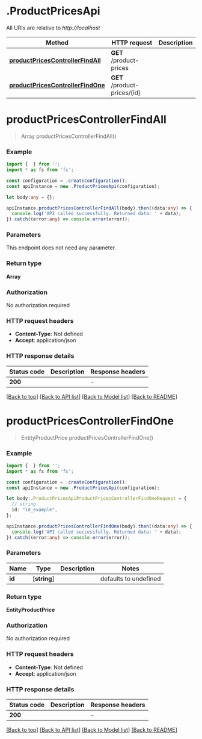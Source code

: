 # .ProductPricesApi

All URIs are relative to *http://localhost*

Method | HTTP request | Description
------------- | ------------- | -------------
[**productPricesControllerFindAll**](ProductPricesApi.md#productPricesControllerFindAll) | **GET** /product-prices | 
[**productPricesControllerFindOne**](ProductPricesApi.md#productPricesControllerFindOne) | **GET** /product-prices/{id} | 


# **productPricesControllerFindAll**
> Array<EntityProductPrice> productPricesControllerFindAll()


### Example


```typescript
import {  } from '';
import * as fs from 'fs';

const configuration = .createConfiguration();
const apiInstance = new .ProductPricesApi(configuration);

let body:any = {};

apiInstance.productPricesControllerFindAll(body).then((data:any) => {
  console.log('API called successfully. Returned data: ' + data);
}).catch((error:any) => console.error(error));
```


### Parameters
This endpoint does not need any parameter.


### Return type

**Array<EntityProductPrice>**

### Authorization

No authorization required

### HTTP request headers

 - **Content-Type**: Not defined
 - **Accept**: application/json


### HTTP response details
| Status code | Description | Response headers |
|-------------|-------------|------------------|
**200** |  |  -  |

[[Back to top]](#) [[Back to API list]](README.md#documentation-for-api-endpoints) [[Back to Model list]](README.md#documentation-for-models) [[Back to README]](README.md)

# **productPricesControllerFindOne**
> EntityProductPrice productPricesControllerFindOne()


### Example


```typescript
import {  } from '';
import * as fs from 'fs';

const configuration = .createConfiguration();
const apiInstance = new .ProductPricesApi(configuration);

let body:.ProductPricesApiProductPricesControllerFindOneRequest = {
  // string
  id: "id_example",
};

apiInstance.productPricesControllerFindOne(body).then((data:any) => {
  console.log('API called successfully. Returned data: ' + data);
}).catch((error:any) => console.error(error));
```


### Parameters

Name | Type | Description  | Notes
------------- | ------------- | ------------- | -------------
 **id** | [**string**] |  | defaults to undefined


### Return type

**EntityProductPrice**

### Authorization

No authorization required

### HTTP request headers

 - **Content-Type**: Not defined
 - **Accept**: application/json


### HTTP response details
| Status code | Description | Response headers |
|-------------|-------------|------------------|
**200** |  |  -  |

[[Back to top]](#) [[Back to API list]](README.md#documentation-for-api-endpoints) [[Back to Model list]](README.md#documentation-for-models) [[Back to README]](README.md)


